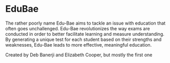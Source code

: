 # EduBae
The rather poorly name Edu-Bae aims to tackle an issue with education that often goes unchallenged. Edu-Bae revolutionizes the way exams are conducted in order to better facilitate learning and measure understanding. By generating a unique test for each student based on their strengths and weaknesses, Edu-Bae leads to more effective, meaningful education.

Created by Deb Banerji and Elizabeth Cooper, but mostly the first one